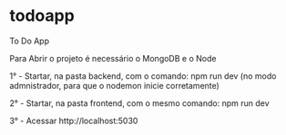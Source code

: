# todoapp
To Do App

Para Abrir o projeto é necessário o MongoDB e o Node

1° - Startar, na pasta backend, com o comando:  npm run dev (no modo admnistrador, para que o nodemon inicie corretamente)

2° - Startar, na pasta frontend, com o mesmo comando: npm run dev

3° - Acessar http://localhost:5030
